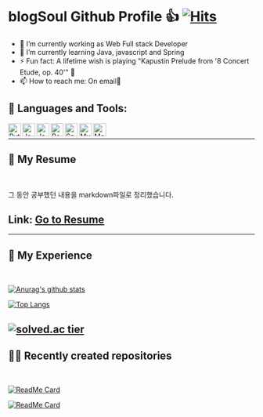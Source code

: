 # blogSoul Github Profile 👍 [![Hits](https://hits.seeyoufarm.com/api/count/incr/badge.svg?url=https%3A%2F%2Fgithub.com%2FblogSoul&count_bg=%2379C83D&title_bg=%23555555&icon=&icon_color=%23E7E7E7&title=hits&edge_flat=false)](https://hits.seeyoufarm.com)

<!--
**blogSoul/blogSoul** is a ✨ _special_ ✨ repository because its `README.md` (this file) appears on your GitHub profile.

Here are some ideas to get you started:

- 👯 I’m looking to collaborate on ...
- 🤔 I’m looking for help with ...
- 😄 Pronouns: ...
- 💬 Ask me about ...

### 📕 Latest Blog Posts

-->

- 🔭 I’m currently working as Web Full stack Developer
- 🌱 I’m currently learning Java, javascript and Spring
- ⚡ Fun fact: A lifetime wish is playing "Kapustin Prelude from '8 Concert Etude, op. 40'" 🎹
- 📫 How to reach me: On email📧

## 💪 Languages and Tools:

<img align="left" alt="Python" width="26px" src="https://cdn.jsdelivr.net/npm/simple-icons@3.4.0/icons/python.svg" />
<img align="left" alt="Java" width="26px" src="https://cdn.jsdelivr.net/npm/simple-icons@3.4.0/icons/java.svg" />
<img align="left" alt="Java" width="26px" src="https://cdn.jsdelivr.net/npm/simple-icons@3.4.0/icons/javascript.svg" />
<img align="left" alt="React" width="26px" src="https://cdn.jsdelivr.net/npm/simple-icons@3.4.0/icons/react.svg" />
<img align="left" alt="SpringBoot" width="26px" src="https://cdn.jsdelivr.net/npm/simple-icons@3.4.0/icons/spring.svg" />
<img align="left" alt="MySQL" width="26px" src="https://cdn.jsdelivr.net/npm/simple-icons@3.4.0/icons/mysql.svg" />
<img align="left" alt="MongoDB" width="26px" src="https://cdn.jsdelivr.net/npm/simple-icons@3.4.0/icons/mongodb.svg" />

<br/>

---

## 📕 My Resume

<br/>

그 동안 공부했던 내용을 markdown파일로 정리했습니다.

## **Link:** [Go to Resume](https://github.com/blogSoul/blogSoul/blob/main/Resume.md)

---

## 🎩 My Experience

<br>

[![Anurag's github stats](https://github-readme-stats.vercel.app/api?username=blogSoul)](https://github.com/anuraghazra/github-readme-stats)

[![Top Langs](https://github-readme-stats.vercel.app/api/top-langs/?username=blogsoul&layout=compact)](https://github.com/anuraghazra/github-readme-stats)

## [![solved.ac tier](http://mazassumnida.wtf/api/generate_badge?boj=blo9040)](https://solved.ac/blo9040)

## 🐱‍👤 Recently created repositories

<br>

[![ReadMe Card](https://github-readme-stats.vercel.app/api/pin/?username=blogSoul&repo=coronabluechecker)](https://github.com/blogSoul/coronabluechecker)

[![ReadMe Card](https://github-readme-stats.vercel.app/api/pin/?username=blogSoul&repo=myBlog)](https://github.com/blogSoul/myBlog)
